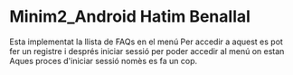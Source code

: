 # Minim2_Android Hatim Benallal
Esta implementat la llista de FAQs en el menú
Per accedir a aquest es pot fer un registre i després iniciar sessió per poder accedir al menú on estan
Aques proces d'iniciar sessió nomès es fa un cop.
